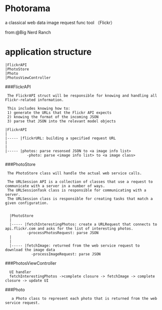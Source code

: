 # Photorama 
  a classical web data image request func tool （Flickr）
  
  from:@Big Nerd Ranch

  
  
  
  
# application structure

    |FlickrAPI
    |PhotoStore 
    |Photo
    |PhotosViewController


###FlickrAPI

    
     The FlickrAPI struct will be responsible for knowing and handling all Flickr-related information.
     
     This includes knowing how to:
     1) generate the URLs that the Flickr API expects   
     2) knowing the format of the incoming JSON         
     3) parse that JSON into the relevant model objects  

    |FlickrAPI
    |
    |----- |flickrURL: building a specified request URL 
    |      
    |      
    |----- |photos: parse resonsed JSON to <a image info list>
              -photo: parse <image info list> to <a image class>


          
###PhotoStore

     The PhotoStore class will handle the actual web service calls.
   
     The URLSession API is a collection of classes that use a request to communicate with a server in a number of ways.
     The URLSessionTask class is responsible for communicating with a server.
     The URLSession class is responsible for creating tasks that match a given configuration.

 
      |PhotoStore 
      |
      |----- |fetchInterestingPhotos: create a URLRequest that connects to api.flickr.com and asks for the list of interesting photos.
              -processPhotosRequest: parse JSON
      |      
      |      
      |----- |fetchImage: returned from the web service request to download the image data
                -processImageRequest: parse JSON




###PhotosViewController

      UI handler
      fetchInterestingPhotos ->complete closure -> fetchImage -> complete closure -> update UI
  
  
  
  
  
  
  
  
###Photo

      
       a Photo class to represent each photo that is returned from the web service request.
       
          
          
          
          




